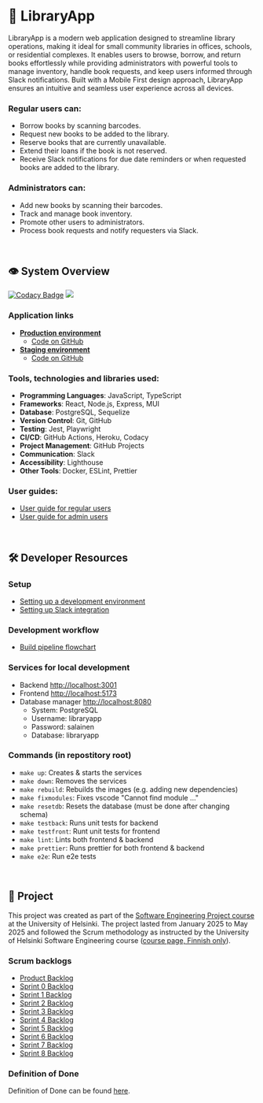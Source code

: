 # 📖 LibraryApp

LibraryApp is a modern web application designed to streamline library operations, making it ideal for small community libraries in offices, schools, or residential complexes. It enables users to browse, borrow, and return books effortlessly while providing administrators with powerful tools to manage inventory, handle book requests, and keep users informed through Slack notifications. Built with a Mobile First design approach, LibraryApp ensures an intuitive and seamless user experience across all devices.

### Regular users can:
- Borrow books by scanning barcodes.
- Request new books to be added to the library.
- Reserve books that are currently unavailable.
- Extend their loans if the book is not reserved.
- Receive Slack notifications for due date reminders or when requested books are added to the library.

### Administrators can:
- Add new books by scanning their barcodes.
- Track and manage book inventory.
- Promote other users to administrators.
- Process book requests and notify requesters via Slack.

&nbsp;

## 👁️ System Overview

[![Codacy Badge](https://app.codacy.com/project/badge/Grade/d076ef5e55b14733b6292ddb3391bbdc)](https://app.codacy.com/gh/tuulestatemmattu/libraryapp/dashboard?utm_source=gh&utm_medium=referral&utm_content=&utm_campaign=Badge_grade)
![](https://byob.yarr.is/tuulestatemmattu/libraryapp/las)

### Application links
- **[Production environment](https://ohtu-library-7801af5eb8b8.herokuapp.com/)**
  - [Code on GitHub](https://github.com/tuulestatemmattu/libraryapp/tree/main)
- **[Staging environment](https://ohtu-library-staging-c43b89853868.herokuapp.com/)**
  - [Code on GitHub](https://github.com/tuulestatemmattu/libraryapp/tree/staging)

### Tools, technologies and libraries used:
- **Programming Languages**: JavaScript, TypeScript
- **Frameworks**: React, Node.js, Express, MUI
- **Database**: PostgreSQL, Sequelize
- **Version Control**: Git, GitHub
- **Testing**: Jest, Playwright
- **CI/CD**: GitHub Actions, Heroku, Codacy
- **Project Management**: GitHub Projects
- **Communication**: Slack
- **Accessibility**: Lighthouse
- **Other Tools**: Docker, ESLint, Prettier

### User guides:
- [User guide for regular users](https://github.com/tuulestatemmattu/libraryapp/blob/staging/documents/general_app_use_instructions.md)
- [User guide for admin users](https://github.com/tuulestatemmattu/libraryapp/blob/staging/documents/general_app_use_instructions.md)

&nbsp;


## 🛠️ Developer Resources

### Setup
* [Setting up a development environment](documents/development_environment_setup.md)
* [Setting up Slack integration](https://github.com/tuulestatemmattu/libraryapp/blob/main/documents/slack_bot_setup.md)

### Development workflow
* [Build pipeline flowchart](https://github.com/tuulestatemmattu/libraryapp/blob/staging/documents/build_pipeline_documentation.md)

### Services for local development
* Backend [http://localhost:3001](http://localhost:3001)
* Frontend [http://localhost:5173](http://localhost:5173)
* Database manager [http://localhost:8080](http://localhost:8080)
    * System: PostgreSQL
    * Username: libraryapp
    * Password: salainen
    * Database: libraryapp

### Commands (in repostitory root)
* `make up`: Creates & starts the services
* `make down`: Removes the services
* `make rebuild`: Rebuilds the images (e.g. adding new dependencies)
* `make fixmodules`: Fixes vscode "Cannot find module ..."
* `make resetdb`: Resets the database (must be done after changing schema)
* `make testback`: Runs unit tests for backend
* `make testfront`: Runt unit tests for frontend
* `make lint`: Lints both frontend & backend
* `make prettier`: Runs prettier for both frontend & backend
* `make e2e`: Run e2e tests

&nbsp;


## 🚀 Project

This project was created as part of the [Software Engineering Project course](https://www.helsinki.fi/en/innovations-and-cooperation/innovations-and-entrepreneurship/business-collaboration-and-partnership/benefit-expertise-our-students/software-engineering-project) at the University of Helsinki. The project lasted from January 2025 to May 2025 and followed the Scrum methodology as instructed by the University of Helsinki Software Engineering course ([course page, Finnish only](https://ohjelmistotuotanto-hy.github.io/)).

### Scrum backlogs
- [Product Backlog](https://github.com/orgs/tuulestatemmattu/projects/19)
- [Sprint 0 Backlog](https://github.com/orgs/tuulestatemmattu/projects/21)
- [Sprint 1 Backlog](https://github.com/orgs/tuulestatemmattu/projects/24)
- [Sprint 2 Backlog](https://github.com/orgs/tuulestatemmattu/projects/26)
- [Sprint 3 Backlog](https://github.com/orgs/tuulestatemmattu/projects/28)
- [Sprint 4 Backlog](https://github.com/orgs/tuulestatemmattu/projects/30)
- [Sprint 5 Backlog](https://github.com/orgs/tuulestatemmattu/projects/31)
- [Sprint 6 Backlog](https://github.com/orgs/tuulestatemmattu/projects/33)
- [Sprint 7 Backlog](https://github.com/orgs/tuulestatemmattu/projects/36)
- [Sprint 8 Backlog](https://github.com/orgs/tuulestatemmattu/projects/37)

### Definition of Done
Definition of Done can be found [here](documents/definition_of_done.md).
